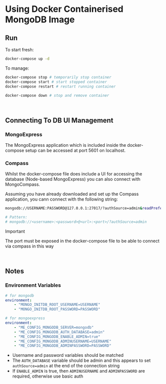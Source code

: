 # Using Docker Containerised MongoDB Image

## Run

To start fresh:

```bash
docker-compose up -d
```

To manage:

```bash
docker-compose stop # temporarily stop container
docker-compose start # start stopped container
docker-compose restart # restart running container

docker-compose down # stop and remove container
```

&nbsp;

## Connecting To DB UI Management

### MongoExpress

The MongoExpress application which is included inside the docker-compose setup can be accessed at port 5601 on localhost.

### Compass

Whilst the docker-compose file does include a UI for accessing the database (Node-based MongoExpress) you can also connect with MongoCompass.

Assuming you have already downloaded and set up the Compass application, you cann connect with the following string:

```bash
mongodb://USERNAME:PASSWORD@127.0.0.1:27017/?authSource=admin&readPreference=primary&appname=MongoDB%20Compass&ssl=false

# Pattern:
# mongodb://<username>:<password>@<url>:<port>/?authSource=admin
```

> [!IMPORTANT]
> The port must be exposed in the docker-compose file to be able to connect via compass in this way

&nbsp;

## Notes

### Environment Variables

```yml
# for mongodb
environment:
    - "MONGO_INITDB_ROOT_USERNAME=USERNAME"
    - "MONGO_INITDB_ROOT_PASSWORD=PASSWORD"

# for mongoexpress
environment:
    - "ME_CONFIG_MONGODB_SERVER=mongodb"
    - "ME_CONFIG_MONGODB_AUTH_DATABASE=admin"
    - "ME_CONFIG_MONGODB_ENABLE_ADMIN=true"
    - "ME_CONFIG_MONGODB_ADMINUSERNAME=USERNAME"
    - "ME_CONFIG_MONGODB_ADMINPASSWORD=PASSWORD"
```

* Username and password variables should be matched
* The `AUTH_DATABASE` variable should be admin and this appears to set `authSource=admin` at the end of the connection string
* If `ENABLE_ADMIN` is true, then `ADMINUSERNAME` and `ADMINPASSWORD` are required, otherwise use basic auth
